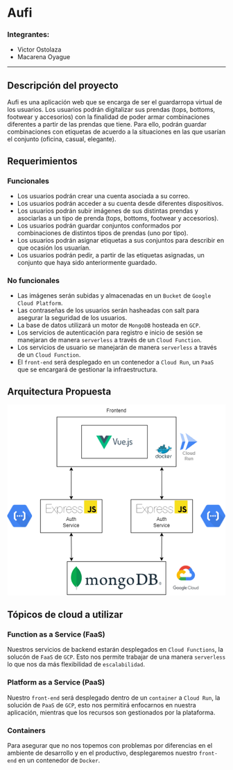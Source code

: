 # Aufi

### Integrantes:
- Victor Ostolaza
- Macarena Oyague

---

## Descripción del proyecto

Aufi es una aplicación web que se encarga de ser el guardarropa virtual de los usuarios. Los usuarios podrán digitalizar sus prendas (tops, bottoms, footwear y accesorios) con la finalidad de poder armar combinaciones diferentes a partir de las prendas que tiene. Para ello, podrán guardar combinaciones con etiquetas de acuerdo a la situaciones en las que usarían el conjunto (oficina, casual, elegante).

## Requerimientos

### Funcionales

- Los usuarios podrán crear una cuenta asociada a su correo.
- Los usuarios podrán acceder a su cuenta desde diferentes dispositivos.
- Los usuarios podrán subir imágenes de sus distintas prendas y asociarlas a un tipo de prenda (tops, bottoms, footwear y accesorios).
- Los usuarios podrán guardar conjuntos conformados por combinaciones de distintos tipos de prendas (uno por tipo).
- Los usuarios podrán asignar etiquetas a sus conjuntos para describir en que ocasión los usuarían.
- Los usuarios podrán pedir, a partir de las etiquetas asignadas, un conjunto que haya sido anteriormente guardado.

### No funcionales

- Las imágenes serán subidas y almacenadas en un `Bucket` de `Google Cloud Platform`.
- Las contraseñas de los usuarios serán hasheadas con salt para asegurar la seguridad de los usuarios.
- La base de datos utilizará un motor de `MongoDB` hosteada en `GCP`.
- Los servicios de autenticación para registro e inicio de sesión se manejaran de manera `serverless` a través de un `Cloud Function`.
- Los servicios de usuario se manejarán de manera `serverless` a través de un `Cloud Function`.
- El `front-end` será desplegado en un contenedor a `Cloud Run`, un `PaaS` que se encargará de gestionar la infraestructura.

## Arquitectura Propuesta

![Arquitectura](img/cloud.drawio.png)

## Tópicos de cloud a utilizar

### Function as a Service (FaaS)

Nuestros servicios de backend estarán desplegados en `Cloud Functions`, la solucón de `FaaS` de `GCP`. Esto nos permite trabajar de una manera `serverless` lo que nos da más flexibilidad de `escalabilidad`.

### Platform as a Service (PaaS)

Nuestro `front-end` será desplegado dentro de un `container` a `Cloud Run`, la solución de `PaaS` de `GCP`, esto nos permitirá enfocarnos en nuestra aplicación, mientras que los recursos son gestionados por la plataforma.

### Containers

Para asegurar que no nos topemos con problemas por diferencias en el ambiente de desarrollo y en el productivo, desplegaremos nuestro `front-end` en un contenedor de `Docker`.